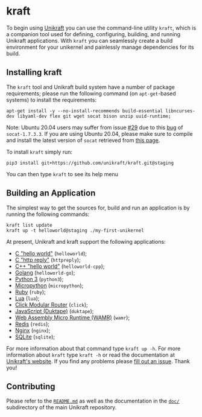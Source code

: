 # kraft

To begin using [Unikraft](https://unikraft.org) you can use the
command-line utility `kraft`, which is a companion tool used for
defining, configuring, building, and running Unikraft applications.
With `kraft` you can seamlessly create a build environment for your
unikernel and painlessly manage dependencies for its build.

## Installing kraft

The `kraft` tool and Unikraft build system have a number of package
requirements; please run the following command (on `apt-get`-based systems) to
install the requirements:

    apt-get install -y --no-install-recommends build-essential libncurses-dev libyaml-dev flex git wget socat bison unzip uuid-runtime;

Note: Ubuntu 20.04 users may suffer from issue [#29](https://github.com/unikraft/kraft/issues/29) due to this [bug](https://bugs.launchpad.net/ubuntu/+source/socat/+bug/1883957) of `socat-1.7.3.3`. If you are using Ubuntu 20.04, please make sure to compile and install the latest version of `socat` retrieved from [this page](http://www.dest-unreach.org/socat/download/).

To install `kraft` simply run:

    pip3 install git+https://github.com/unikraft/kraft.git@staging

You can then type `kraft` to see its help menu

## Building an Application

The simplest way to get the sources for, build and run an application
is by running the following commands:

    kraft list update
    kraft up -t helloworld@staging ./my-first-unikernel

At present, Unikraft and kraft support the following applications:

- [C "hello world"](https://github.com/unikraft/app-helloworld) (`helloworld`);
- [C "http reply"](https://github.com/unikraft/app-httpreply) (`httpreply`);
- [C++ "hello world"](https://github.com/unikraft/app-helloworld-cpp) (`helloworld-cpp`);
- [Golang](https://github.com/unikraft/app-helloworld-go) (`helloworld-go`);
- [Python 3](https://github.com/unikraft/app-python3) (`python3`);
- [Micropython](https://github.com/unikraft/app-micropython) (`micropython`);
- [Ruby](https://github.com/unikraft/app-ruby) (`ruby`);
- [Lua](https://github.com/unikraft/app-lua) (`lua`);
- [Click Modular Router](https://github.com/unikraft/app-click) (`click`);
- [JavaScript (Duktape)](https://github.com/unikraft/app-duktape) (`duktape`);
- [Web Assembly Micro Runtime (WAMR)](https://github.com/unikraft/app-wamr) (`wamr`);
- [Redis](https://github.com/unikraft/app-redis) (`redis`);
- [Nginx](https://github.com/unikraft/app-nginx) (`nginx`);
- [SQLite](https://github.com/unikraft/app-sqlite) (`sqlite`);

For more information about that command type `kraft up -h`. For more information
about `kraft` type `kraft -h` or read the documentation at
[Unikraft's website](https://docs.unikraft.org). If you find any problems please
[fill out an issue](https://github.com/unikraft/tools/issues/new/choose). Thank
you!

## Contributing

Please refer to the [`README.md`](https://github.com/unikraft/unikraft/blob/master/README.md)
as well as the documentation in the [`doc/`](https://github.com/unikraft/unikraft/tree/master/doc)
subdirectory of the main Unikraft repository.
